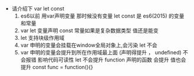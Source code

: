 - 请介绍下 var let const
    1. es6以前 用var声明变量 那时候没有变量
        let const 是 es6(2015) 的变量和常量
    2. var let 变量声明
        const 常量如果是复杂数据类型 值还是能变
    3. let 支持块级作用域
    4. var 申明的变量会挂载在window全局对象上,会污染
        let 不会
    5. var 申明的变量会提升到所在作用域最上面 (声明得提升 ， undefined) 不会报错
      影响代码可读性
      let 不会提升
      function 声明的函数 会提升 值也会提升
      const func = function(){}